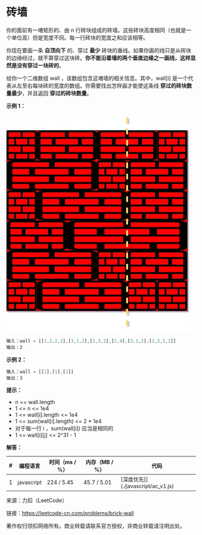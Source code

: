 # 砖墙

你的面前有一堵矩形的、由 n 行砖块组成的砖墙。这些砖块高度相同（也就是一个单位高）但是宽度不同。每一行砖块的宽度之和应该相等。

你现在要画一条 **自顶向下** 的、穿过 **最少** 砖块的垂线。如果你画的线只是从砖块的边缘经过，就不算穿过这块砖。**你不能沿着墙的两个垂直边缘之一画线，这样显然是没有穿过一块砖的**。

给你一个二维数组 wall ，该数组包含这堵墙的相关信息。其中，wall[i] 是一个代表从左至右每块砖的宽度的数组。你需要找出怎样画才能使这条线 **穿过的砖块数量最少**，并且返回 **穿过的砖块数量**。

**示例 1：**

![示例1](./eg1.jpg)

``` javascript
输入：wall = [[1,2,2,1],[3,1,2],[1,3,2],[2,4],[3,1,2],[1,3,1,1]]
输出：2
```

**示例 2：**

``` javascript
输入：wall = [[1],[1],[1]]
输出：3
```

**提示：**

- n == wall.length
- 1 <= n <= 1e4
- 1 <= wall[i].length <= 1e4
- 1 <= sum(wall[i].length) <= 2 * 1e4
- 对于每一行 i ，sum(wall[i]) 应当是相同的
- 1 <= wall[i][j] <= 2^31 - 1

**解答：**

**#**|**编程语言**|**时间（ms / %）**|**内存（MB / %）**|**代码**
--|--|--|--|--
1|javascript|224 / 5.45|45.7 / 5.01|[深度优先]](./javascript/ac_v1.js)

来源：力扣（LeetCode）

链接：https://leetcode-cn.com/problems/brick-wall

著作权归领扣网络所有。商业转载请联系官方授权，非商业转载请注明出处。
